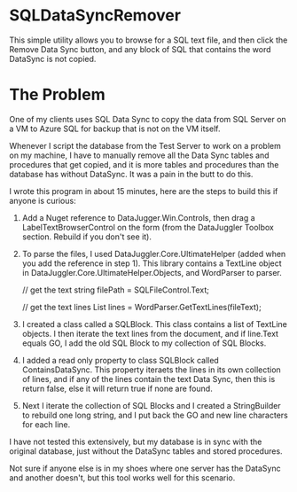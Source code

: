 # SQLDataSyncRemover
This simple utility allows you to browse for a SQL text file, and then click the Remove Data Sync button, and any block of SQL that contains the word DataSync is not copied.

# The Problem
One of my clients uses SQL Data Sync to copy the data from SQL Server on a VM to Azure SQL for backup that is not on the VM itself.

Whenever I script the database from the Test Server to work on a problem on my machine, I have to manually remove all the Data Sync tables and procedures that get copied, and it is more tables and procedures than the database has without DataSync. It was a pain in the butt to do this.

I wrote this program in about 15 minutes, here are the steps to build this if anyone is curious:

1. Add a Nuget reference to DataJugger.Win.Controls, then drag a LabelTextBrowserControl on the form (from the DataJuggler Toolbox section. Rebuild if you don't see it).

2. To parse the files, I used DataJuggler.Core.UltimateHelper (added when you add the reference in step 1). This library contains a TextLine object in DataJuggler.Core.UltimateHelper.Objects, and WordParser to parser.

     // get the text
     string filePath = SQLFileControl.Text;
     
      // get the text lines
      List<TextLine> lines = WordParser.GetTextLines(fileText);
  
  3. I created a class called a SQLBlock. This class contains a list of TextLine objects. I then iterate the text lines from the document, and if line.Text equals GO, I add the old SQL Block to my collection of SQL Blocks.
  
  4. I added a read only property to class SQLBlock called ContainsDataSync. This property iteraets the lines in its own collection of lines, and if any of the lines contain the text Data Sync, then this is return false, else it will return true if none are found.
  
  5. Next I iterate the collection of SQL Blocks and I created a StringBuilder to rebuild one long string, and I put back the GO and new line characters for each line.
  
  I have not tested this extensively, but my database is in sync with the original database, just without the DataSync tables and stored procedures.
  
  Not sure if anyone else is in my shoes where one server has the DataSync and another doesn't, but this tool works well for this scenario.
